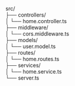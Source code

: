 src/ <br/>
├── controllers/ <br/>
│   └── home.controller.ts <br/>
├── middleware/ <br/>
│   └── cors.middleware.ts <br/>
├── models/ <br/>
│   └── user.model.ts <br/>
├── routes/ <br/>
│   └── home.routes.ts <br/>
├── services/ <br/>
│   └── home.service.ts <br/>
└── server.ts <br/>
